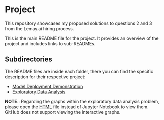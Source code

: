 # Project 

This repository showcases my proposed solutions to questions 2 and 3 from the Lemay.ai hiring process.

This is the main README file for the project. It provides an overview of the project and includes links to sub-READMEs.

## Subdirectories

The README files are inside each folder, there you can find the specific description for their respective project:

- [Model Deployment Demonstration](02-MODEL_DEPLOYMENT/README.md)
- [Exploratory Data Analysis](03-EXPLORATORY_DATA_ANALYSIS/README.md)

**NOTE**.: Regarding the graphs within the exploratory data analysis problem, please open the [HTML](03-EXPLORATORY_DATA_ANALYSIS/eda_movie_ratings.html) file instead of Jupyter Notebook to view them.
GitHub does not support viewing the interactive graphs.